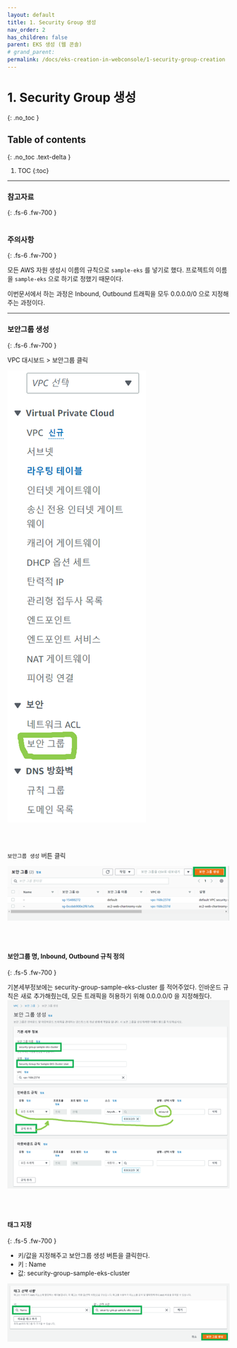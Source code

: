 ```yaml
---
layout: default
title: 1. Security Group 생성
nav_order: 2
has_children: false
parent: EKS 생성 (웹 콘솔)
# grand_parent: 
permalink: /docs/eks-creation-in-webconsole/1-security-group-creation
---
```



# 1. Security Group 생성
{: .no_toc }
<br>

## Table of contents
{: .no_toc .text-delta }

1. TOC
{:toc}

---

### 참고자료
{: .fs-6 .fw-700 }
<br>
<br>


### 주의사항
{: .fs-6 .fw-700 }

모든 AWS 자원 생성시 이름의 규칙으로 `sample-eks` 를 넣기로 했다. 프로젝트의 이름을 `sample-eks`  으로 하기로 정했기 때문이다.<br>

이번문서에서 하는 과정은 Inbound, Outbound 트래픽을 모두 0.0.0.0/0 으로 지정해주는 과정이다.
<br>

---
### 보안그룹 생성
{: .fs-6 .fw-700 }

VPC 대시보드 > 보안그룹 클릭

![](./img/SECURITY-GROUP/SECURITY-GROUP-1.png)

<br>
<br>

`보안그룹 생성` 버튼 클릭

![](./img/SECURITY-GROUP/SECURITY-GROUP-2.png)

<br>
<br>

#### 보안그룹 명, Inbound, Outbound 규칙 정의
{: .fs-5 .fw-700 }

기본세부정보에는 security-group-sample-eks-cluster 를 적어주었다.
인바운드 규칙은 새로 추가해줬는데, 모든 트래픽을 허용하기 위해 0.0.0.0/0 을 지정해줬다.
![](./img/SECURITY-GROUP/SECURITY-GROUP-3.png)

<br>
<br>

#### 태그 지정
{: .fs-5 .fw-700 }

- 키/값을 지정해주고 보안그룹 생성 버튼을 클릭한다.
- 키 : Name
- 값: security-group-sample-eks-cluster

![](./img/SECURITY-GROUP/SECURITY-GROUP-4.png)

<br>
<br>
